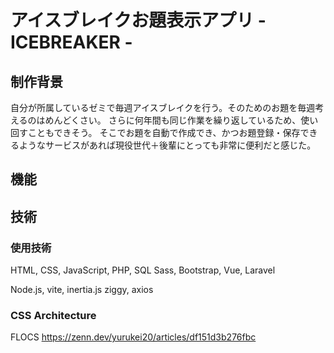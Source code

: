 # アイスブレイクお題表示アプリ - ICEBREAKER -

## 制作背景

自分が所属しているゼミで毎週アイスブレイクを行う。そのためのお題を毎週考えるのはめんどくさい。
さらに何年間も同じ作業を繰り返しているため、使い回すこともできそう。
そこでお題を自動で作成でき、かつお題登録・保存できるようなサービスがあれば現役世代＋後輩にとっても非常に便利だと感じた。

## 機能

## 技術

### 使用技術

HTML, CSS, JavaScript, PHP, SQL
Sass, Bootstrap, Vue, Laravel

Node.js, vite, inertia.js
ziggy, axios

### CSS Architecture

FLOCS
https://zenn.dev/yurukei20/articles/df151d3b276fbc
